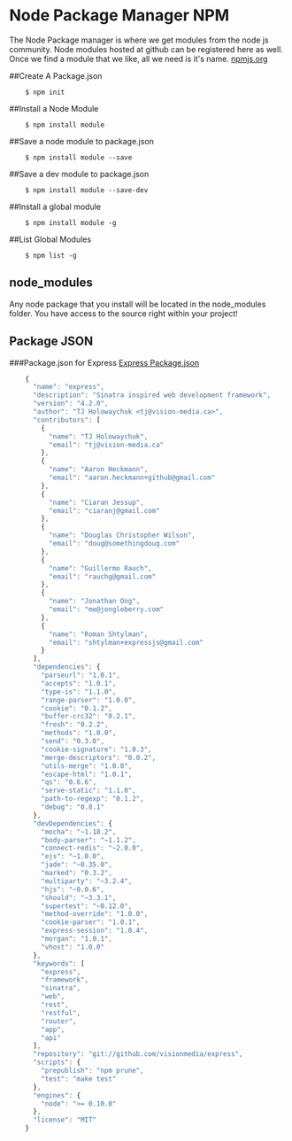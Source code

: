 Node Package Manager NPM
========================
The Node Package manager is where we get modules from the node js community.  Node modules hosted at github can
be registered here as well.  Once we find a module that we like, all we need is it's name.
[npmjs.org](https://www.npmjs.org/)

##Create A Package.json
```
    $ npm init
```

##Install a Node Module
```
    $ npm install module
```

##Save a node module to package.json
```
    $ npm install module --save
```

##Save a dev module to package.json
```
    $ npm install module --save-dev
```

##Install a global module
```
    $ npm install module -g
```

##List Global Modules
```
    $ npm list -g
```

node_modules
------------
Any node package that you install will be located in the node_modules folder.  You have access to the source right
within your project!

Package JSON
------------

###Package.json for Express
[Express Package.json](https://github.com/visionmedia/express/blob/master/package.json)
```javascript
    {
      "name": "express",
      "description": "Sinatra inspired web development framework",
      "version": "4.2.0",
      "author": "TJ Holowaychuk <tj@vision-media.ca>",
      "contributors": [
        {
          "name": "TJ Holowaychuk",
          "email": "tj@vision-media.ca"
        },
        {
          "name": "Aaron Heckmann",
          "email": "aaron.heckmann+github@gmail.com"
        },
        {
          "name": "Ciaran Jessup",
          "email": "ciaranj@gmail.com"
        },
        {
          "name": "Douglas Christopher Wilson",
          "email": "doug@somethingdoug.com"
        },
        {
          "name": "Guillermo Rauch",
          "email": "rauchg@gmail.com"
        },
        {
          "name": "Jonathan Ong",
          "email": "me@jongleberry.com"
        },
        {
          "name": "Roman Shtylman",
          "email": "shtylman+expressjs@gmail.com"
        }
      ],
      "dependencies": {
        "parseurl": "1.0.1",
        "accepts": "1.0.1",
        "type-is": "1.1.0",
        "range-parser": "1.0.0",
        "cookie": "0.1.2",
        "buffer-crc32": "0.2.1",
        "fresh": "0.2.2",
        "methods": "1.0.0",
        "send": "0.3.0",
        "cookie-signature": "1.0.3",
        "merge-descriptors": "0.0.2",
        "utils-merge": "1.0.0",
        "escape-html": "1.0.1",
        "qs": "0.6.6",
        "serve-static": "1.1.0",
        "path-to-regexp": "0.1.2",
        "debug": "0.8.1"
      },
      "devDependencies": {
        "mocha": "~1.18.2",
        "body-parser": "~1.1.2",
        "connect-redis": "~2.0.0",
        "ejs": "~1.0.0",
        "jade": "~0.35.0",
        "marked": "0.3.2",
        "multiparty": "~3.2.4",
        "hjs": "~0.0.6",
        "should": "~3.3.1",
        "supertest": "~0.12.0",
        "method-override": "1.0.0",
        "cookie-parser": "1.0.1",
        "express-session": "1.0.4",
        "morgan": "1.0.1",
        "vhost": "1.0.0"
      },
      "keywords": [
        "express",
        "framework",
        "sinatra",
        "web",
        "rest",
        "restful",
        "router",
        "app",
        "api"
      ],
      "repository": "git://github.com/visionmedia/express",
      "scripts": {
        "prepublish": "npm prune",
        "test": "make test"
      },
      "engines": {
        "node": ">= 0.10.0"
      },
      "license": "MIT"
    }
```




